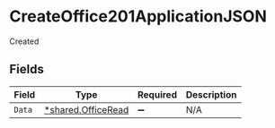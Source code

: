 # CreateOffice201ApplicationJSON

Created


## Fields

| Field                                                   | Type                                                    | Required                                                | Description                                             |
| ------------------------------------------------------- | ------------------------------------------------------- | ------------------------------------------------------- | ------------------------------------------------------- |
| `Data`                                                  | [*shared.OfficeRead](../../models/shared/officeread.md) | :heavy_minus_sign:                                      | N/A                                                     |